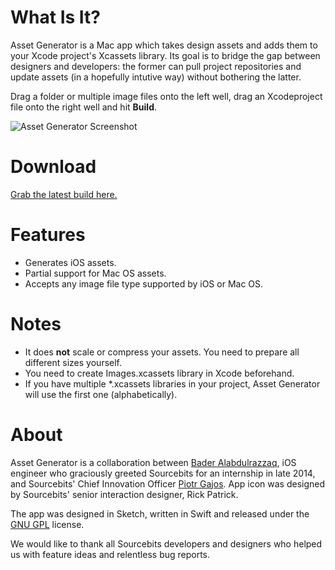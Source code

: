 # What Is It?

Asset Generator is a Mac app which takes design assets and adds them to your Xcode project's Xcassets library. Its goal is to bridge the gap between designers and developers: the former can pull project repositories and update assets (in a hopefully intutive way) without bothering the latter.

Drag a folder or multiple image files onto the left well, drag an Xcodeproject file onto the right well and hit **Build**.

![Asset Generator Screenshot](http://i.imgur.com/pLNIH0l.jpg "Asset Generator Screenshot")

# Download

[Grab the latest build here.](https://github.com/sourcebitsllc/Asset-Generator-Mac/releases)

# Features

- Generates iOS assets.
- Partial support for Mac OS assets.
- Accepts any image file type supported by iOS or Mac OS.

# Notes

- It does **not** scale or compress your assets. You need to prepare all different sizes yourself.
- You need to create Images.xcassets library in Xcode beforehand.
- If you have multiple *.xcassets libraries in your project, Asset Generator will use the first one (alphabetically).

# About

Asset Generator is a collaboration between [Bader Alabdulrazzaq](https://twitter.com/BHAlRezzaga), iOS engineer who graciously greeted Sourcebits for an internship in late 2014, and Sourcebits' Chief Innovation Officer [Piotr Gajos](https://twitter.com/Pe8er). App icon was designed by Sourcebits' senior interaction designer, Rick Patrick.

The app was designed in Sketch, written in Swift and released under the [GNU GPL](http://www.gnu.org/licenses/gpl.html) license.

We would like to thank all Sourcebits developers and designers who helped us with feature ideas and relentless bug reports.
